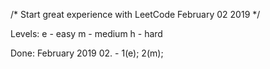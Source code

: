 /* Start great experience with LeetCode February 02 2019 */

Levels:
e - easy
m - medium
h - hard

Done:
February 2019
02. - 1(e); 2(m);

